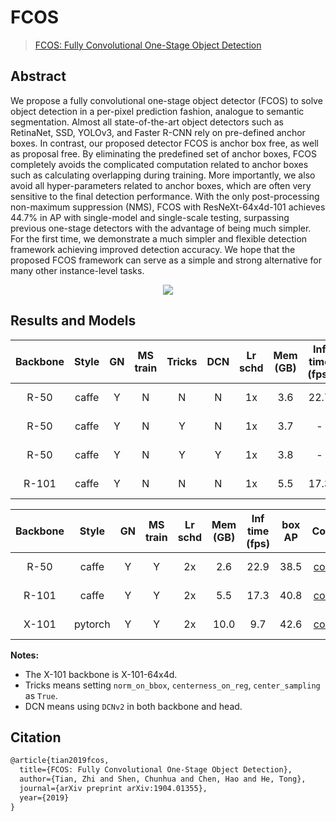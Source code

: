 # FCOS

> [FCOS: Fully Convolutional One-Stage Object Detection](https://arxiv.org/abs/1904.01355)

<!-- [ALGORITHM] -->

## Abstract

We propose a fully convolutional one-stage object detector (FCOS) to solve object detection in a per-pixel prediction fashion, analogue to semantic segmentation. Almost all state-of-the-art object detectors such as RetinaNet, SSD, YOLOv3, and Faster R-CNN rely on pre-defined anchor boxes. In contrast, our proposed detector FCOS is anchor box free, as well as proposal free. By eliminating the predefined set of anchor boxes, FCOS completely avoids the complicated computation related to anchor boxes such as calculating overlapping during training. More importantly, we also avoid all hyper-parameters related to anchor boxes, which are often very sensitive to the final detection performance. With the only post-processing non-maximum suppression (NMS), FCOS with ResNeXt-64x4d-101 achieves 44.7% in AP with single-model and single-scale testing, surpassing previous one-stage detectors with the advantage of being much simpler. For the first time, we demonstrate a much simpler and flexible detection framework achieving improved detection accuracy. We hope that the proposed FCOS framework can serve as a simple and strong alternative for many other instance-level tasks.

<div align=center>
<img src="https://user-images.githubusercontent.com/40661020/143882011-45b234bc-d04b-4bbe-a822-94bec057ac86.png"/>
</div>

## Results and Models

| Backbone | Style | GN  | MS train | Tricks | DCN | Lr schd | Mem (GB) | Inf time (fps) | box AP |                                                                         Config                                                                          |                                                                                                                                                                                          Download                                                                                                                                                                                          |
| :------: | :---: | :-: | :------: | :----: | :-: | :-----: | :------: | :------------: | :----: | :-----------------------------------------------------------------------------------------------------------------------------------------------------: | :----------------------------------------------------------------------------------------------------------------------------------------------------------------------------------------------------------------------------------------------------------------------------------------------------------------------------------------------------------------------------------------: |
|   R-50   | caffe |  Y  |    N     |   N    |  N  |   1x    |   3.6    |      22.7      |  36.6  |                   [config](https://github.com/open-mmlab/rsidetection/tree/master/configs/fcos/fcos_r50_caffe_fpn_gn-head_1x_coco.py)                    |                                                        [model](https://download.openmmlab.com/rsidetection/v2.0/fcos/fcos_r50_caffe_fpn_gn-head_1x_coco/fcos_r50_caffe_fpn_gn-head_1x_coco-821213aa.pth) \| [log](https://download.openmmlab.com/rsidetection/v2.0/fcos/fcos_r50_caffe_fpn_gn-head_1x_coco/20201227_180009.log.json)                                                         |
|   R-50   | caffe |  Y  |    N     |   Y    |  N  |   1x    |   3.7    |       -        |  38.7  |   [config](https://github.com/open-mmlab/rsidetection/tree/master/configs/fcos/fcos_center-normbbox-centeronreg-giou_r50_caffe_fpn_gn-head_1x_coco.py)   |       [model](https://download.openmmlab.com/rsidetection/v2.0/fcos/fcos_center-normbbox-centeronreg-giou_r50_caffe_fpn_gn-head_1x_coco/fcos_center-normbbox-centeronreg-giou_r50_caffe_fpn_gn-head_1x_coco-0a0d75a8.pth) \| [log](https://download.openmmlab.com/rsidetection/v2.0/fcos/fcos_center-normbbox-centeronreg-giou_r50_caffe_fpn_gn-head_1x_coco/20210105_135818.log.json)       |
|   R-50   | caffe |  Y  |    N     |   Y    |  Y  |   1x    |   3.8    |       -        |  42.3  | [config](https://github.com/open-mmlab/rsidetection/tree/master/configs/fcos/fcos_center-normbbox-centeronreg-giou_r50_caffe_fpn_gn-head_dcn_1x_coco.py) | [model](https://download.openmmlab.com/rsidetection/v2.0/fcos/fcos_center-normbbox-centeronreg-giou_r50_caffe_fpn_gn-head_dcn_1x_coco/fcos_center-normbbox-centeronreg-giou_r50_caffe_fpn_gn-head_dcn_1x_coco-ae4d8b3d.pth) \| [log](https://download.openmmlab.com/rsidetection/v2.0/fcos/fcos_center-normbbox-centeronreg-giou_r50_caffe_fpn_gn-head_dcn_1x_coco/20210105_224556.log.json) |
|  R-101   | caffe |  Y  |    N     |   N    |  N  |   1x    |   5.5    |      17.3      |  39.1  |                   [config](https://github.com/open-mmlab/rsidetection/tree/master/configs/fcos/fcos_r101_caffe_fpn_gn-head_1x_coco.py)                   |                                                       [model](https://download.openmmlab.com/rsidetection/v2.0/fcos/fcos_r101_caffe_fpn_gn-head_1x_coco/fcos_r101_caffe_fpn_gn-head_1x_coco-0e37b982.pth) \| [log](https://download.openmmlab.com/rsidetection/v2.0/fcos/fcos_r101_caffe_fpn_gn-head_1x_coco/20210103_155046.log.json)                                                       |

| Backbone |  Style  | GN  | MS train | Lr schd | Mem (GB) | Inf time (fps) | box AP |                                                               Config                                                                |                                                                                                                                                            Download                                                                                                                                                            |
| :------: | :-----: | :-: | :------: | :-----: | :------: | :------------: | :----: | :---------------------------------------------------------------------------------------------------------------------------------: | :----------------------------------------------------------------------------------------------------------------------------------------------------------------------------------------------------------------------------------------------------------------------------------------------------------------------------: |
|   R-50   |  caffe  |  Y  |    Y     |   2x    |   2.6    |      22.9      |  38.5  | [config](https://github.com/open-mmlab/rsidetection/tree/master/configs/fcos/fcos_r50_caffe_fpn_gn-head_mstrain_640-800_2x_coco.py)  |  [model](https://download.openmmlab.com/rsidetection/v2.0/fcos/fcos_r50_caffe_fpn_gn-head_mstrain_640-800_2x_coco/fcos_r50_caffe_fpn_gn-head_mstrain_640-800_2x_coco-d92ceeea.pth) \| [log](https://download.openmmlab.com/rsidetection/v2.0/fcos/fcos_r50_caffe_fpn_gn-head_mstrain_640-800_2x_coco/20201227_161900.log.json)   |
|  R-101   |  caffe  |  Y  |    Y     |   2x    |   5.5    |      17.3      |  40.8  | [config](https://github.com/open-mmlab/rsidetection/tree/master/configs/fcos/fcos_r101_caffe_fpn_gn-head_mstrain_640-800_2x_coco.py) | [model](https://download.openmmlab.com/rsidetection/v2.0/fcos/fcos_r101_caffe_fpn_gn-head_mstrain_640-800_2x_coco/fcos_r101_caffe_fpn_gn-head_mstrain_640-800_2x_coco-511424d6.pth) \| [log](https://download.openmmlab.com/rsidetection/v2.0/fcos/fcos_r101_caffe_fpn_gn-head_mstrain_640-800_2x_coco/20210103_155046.log.json) |
|  X-101   | pytorch |  Y  |    Y     |   2x    |   10.0   |      9.7       |  42.6  | [config](https://github.com/open-mmlab/rsidetection/tree/master/configs/fcos/fcos_x101_64x4d_fpn_gn-head_mstrain_640-800_2x_coco.py) | [model](https://download.openmmlab.com/rsidetection/v2.0/fcos/fcos_x101_64x4d_fpn_gn-head_mstrain_640-800_2x_coco/fcos_x101_64x4d_fpn_gn-head_mstrain_640-800_2x_coco-ede514a8.pth) \| [log](https://download.openmmlab.com/rsidetection/v2.0/fcos/fcos_x101_64x4d_fpn_gn-head_mstrain_640-800_2x_coco/20210114_133041.log.json) |

**Notes:**

- The X-101 backbone is X-101-64x4d.
- Tricks means setting `norm_on_bbox`, `centerness_on_reg`, `center_sampling` as `True`.
- DCN means using `DCNv2` in both backbone and head.

## Citation

```latex
@article{tian2019fcos,
  title={FCOS: Fully Convolutional One-Stage Object Detection},
  author={Tian, Zhi and Shen, Chunhua and Chen, Hao and He, Tong},
  journal={arXiv preprint arXiv:1904.01355},
  year={2019}
}
```

